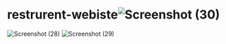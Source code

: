 # restrurent-webiste![Screenshot (30)](https://user-images.githubusercontent.com/86454495/210171463-daab7dce-8acf-4dea-b197-24e22473750a.png)
![Screenshot (28)](https://user-images.githubusercontent.com/86454495/210171479-2bed7947-a595-43a9-8f0d-f0b9633fb659.png)
![Screenshot (29)](https://user-images.githubusercontent.com/86454495/210171482-93ebd430-b5a7-4b54-946f-b26e75df6db8.png)
